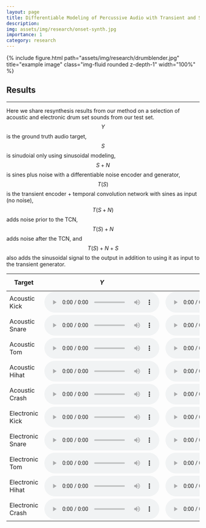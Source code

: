 ```yaml
---
layout: page
title: Differentiable Modeling of Percussive Audio with Transient and Spectral Synthesis
description: 
img: assets/img/research/onset-synth.jpg
importance: 1
category: research
---
```


<div class="row">
    <div class="col-sm mt-3 mt-md-0">
        {% include figure.html path="assets/img/research/drumblender.jpg" title="example image" class="img-fluid rounded z-depth-1" width="100%" %}
    </div>
</div>


## Results
<hr />

Here we share resynthesis results from our method on a selection of acoustic and
electronic drum set sounds from our test set. $$Y$$ is the ground truth audio target,
$$S$$ is sinudoial only using sinusoidal modeling, $$S + N$$ is sines plus noise with a
differentiable noise encoder and generator, $$T(S)$$ is the transient encoder + temporal
convolution network with sines as input (no noise), $$T(S + N)$$ adds noise prior to
the TCN, $$T(S) + N$$ adds noise after the TCN, and $$T(S) + N + S$$ also adds the
sinusoidal signal to the output in addition to using it as input to the transient
generator.


| Target           | $$Y$$                                                                                                         | $$S$$ | $$S + N$$ | $$T(S)$$ | $$T(S + N)$$ | $$T(S) + N$$ | $$T(S) + N + S$$ |
|------------------|---------------------------------------------------------------------------------------------------------------|-------|-----------|----------|--------------|--------------|------------------|
| Acoustic Kick    | <audio controls class="player"><source src="/assets/audio/drumblender/a_kick.mp3" type="audio/mpeg"></audio>  | <audio controls class="player"><source src="/assets/audio/drumblender/a_kick_modal.mp3" type="audio/mpeg"></audio>  | <audio controls class="player"><source src="/assets/audio/drumblender/a_kick_noise_params.mp3" type="audio/mpeg"></audio>  | <audio controls class="player"><source src="/assets/audio/drumblender/a_kick_transient_params.mp3" type="audio/mpeg"></audio>  | <audio controls class="player"><source src="/assets/audio/drumblender/a_kick_noise_transient_params.mp3" type="audio/mpeg"></audio>  | <audio controls class="player"><source src="/assets/audio/drumblender/a_kick_noise_parallel_transient_params.mp3" type="audio/mpeg"></audio>  | <audio controls class="player"><source src="/assets/audio/drumblender/a_kick_all_parallel.mp3" type="audio/mpeg"></audio>  |
| Acoustic Snare   | <audio controls class="player"><source src="/assets/audio/drumblender/a_snare.mp3" type="audio/mpeg"></audio> | <audio controls class="player"><source src="/assets/audio/drumblender/a_snare_modal.mp3" type="audio/mpeg"></audio>  | <audio controls class="player"><source src="/assets/audio/drumblender/a_snare_noise_params.mp3" type="audio/mpeg"></audio>  | <audio controls class="player"><source src="/assets/audio/drumblender/a_snare_transient_params.mp3" type="audio/mpeg"></audio>  | <audio controls class="player"><source src="/assets/audio/drumblender/a_snare_noise_transient_params.mp3" type="audio/mpeg"></audio>  | <audio controls class="player"><source src="/assets/audio/drumblender/a_snare_noise_parallel_transient_params.mp3" type="audio/mpeg"></audio>  | <audio controls class="player"><source src="/assets/audio/drumblender/a_snare_all_parallel.mp3" type="audio/mpeg"></audio>  |
| Acoustic Tom     | <audio controls class="player"><source src="/assets/audio/drumblender/a_tom.mp3" type="audio/mpeg"></audio>   | <audio controls class="player"><source src="/assets/audio/drumblender/a_tom_modal.mp3" type="audio/mpeg"></audio>  | <audio controls class="player"><source src="/assets/audio/drumblender/a_tom_noise_params.mp3" type="audio/mpeg"></audio>  | <audio controls class="player"><source src="/assets/audio/drumblender/a_tom_transient_params.mp3" type="audio/mpeg"></audio>  | <audio controls class="player"><source src="/assets/audio/drumblender/a_tom_noise_transient_params.mp3" type="audio/mpeg"></audio>  | <audio controls class="player"><source src="/assets/audio/drumblender/a_tom_noise_parallel_transient_params.mp3" type="audio/mpeg"></audio>  | <audio controls class="player"><source src="/assets/audio/drumblender/a_tom_all_parallel.mp3" type="audio/mpeg"></audio>  |
| Acoustic Hihat   | <audio controls class="player"><source src="/assets/audio/drumblender/a_hihat.mp3" type="audio/mpeg"></audio> | <audio controls class="player"><source src="/assets/audio/drumblender/a_hihat_modal.mp3" type="audio/mpeg"></audio>  | <audio controls class="player"><source src="/assets/audio/drumblender/a_hihat_noise_params.mp3" type="audio/mpeg"></audio>  | <audio controls class="player"><source src="/assets/audio/drumblender/a_hihat_transient_params.mp3" type="audio/mpeg"></audio>  | <audio controls class="player"><source src="/assets/audio/drumblender/a_hihat_noise_transient_params.mp3" type="audio/mpeg"></audio>  | <audio controls class="player"><source src="/assets/audio/drumblender/a_hihat_noise_parallel_transient_params.mp3" type="audio/mpeg"></audio>  | <audio controls class="player"><source src="/assets/audio/drumblender/a_hihat_all_parallel.mp3" type="audio/mpeg"></audio>  |
| Acoustic Crash   | <audio controls class="player"><source src="/assets/audio/drumblender/a_crash.mp3" type="audio/mpeg"></audio> | <audio controls class="player"><source src="/assets/audio/drumblender/a_crash_modal.mp3" type="audio/mpeg"></audio>  | <audio controls class="player"><source src="/assets/audio/drumblender/a_crash_noise_params.mp3" type="audio/mpeg"></audio>  | <audio controls class="player"><source src="/assets/audio/drumblender/a_crash_transient_params.mp3" type="audio/mpeg"></audio>  | <audio controls class="player"><source src="/assets/audio/drumblender/a_crash_noise_transient_params.mp3" type="audio/mpeg"></audio>  | <audio controls class="player"><source src="/assets/audio/drumblender/a_crash_noise_parallel_transient_params.mp3" type="audio/mpeg"></audio>  | <audio controls class="player"><source src="/assets/audio/drumblender/a_crash_all_parallel.mp3" type="audio/mpeg"></audio>  |
| Electronic Kick  | <audio controls class="player"><source src="/assets/audio/drumblender/e_kick.mp3" type="audio/mpeg"></audio>  | <audio controls class="player"><source src="/assets/audio/drumblender/e_kick_modal.mp3" type="audio/mpeg"></audio>  | <audio controls class="player"><source src="/assets/audio/drumblender/e_kick_noise_params.mp3" type="audio/mpeg"></audio>  | <audio controls class="player"><source src="/assets/audio/drumblender/e_kick_transient_params.mp3" type="audio/mpeg"></audio>  | <audio controls class="player"><source src="/assets/audio/drumblender/e_kick_noise_transient_params.mp3" type="audio/mpeg"></audio>  | <audio controls class="player"><source src="/assets/audio/drumblender/e_kick_noise_parallel_transient_params.mp3" type="audio/mpeg"></audio>  | <audio controls class="player"><source src="/assets/audio/drumblender/e_kick_all_parallel.mp3" type="audio/mpeg"></audio>  |
| Electronic Snare | <audio controls class="player"><source src="/assets/audio/drumblender/e_snare.mp3" type="audio/mpeg"></audio> | <audio controls class="player"><source src="/assets/audio/drumblender/e_snare_modal.mp3" type="audio/mpeg"></audio>  | <audio controls class="player"><source src="/assets/audio/drumblender/e_snare_noise_params.mp3" type="audio/mpeg"></audio>  | <audio controls class="player"><source src="/assets/audio/drumblender/e_snare_transient_params.mp3" type="audio/mpeg"></audio>  | <audio controls class="player"><source src="/assets/audio/drumblender/e_snare_noise_transient_params.mp3" type="audio/mpeg"></audio>  | <audio controls class="player"><source src="/assets/audio/drumblender/e_snare_noise_parallel_transient_params.mp3" type="audio/mpeg"></audio>  | <audio controls class="player"><source src="/assets/audio/drumblender/e_snare_all_parallel.mp3" type="audio/mpeg"></audio>  |
| Electronic Tom   | <audio controls class="player"><source src="/assets/audio/drumblender/e_tom.mp3" type="audio/mpeg"></audio>   | <audio controls class="player"><source src="/assets/audio/drumblender/e_tom_modal.mp3" type="audio/mpeg"></audio>  | <audio controls class="player"><source src="/assets/audio/drumblender/e_tom_noise_params.mp3" type="audio/mpeg"></audio>  | <audio controls class="player"><source src="/assets/audio/drumblender/e_tom_transient_params.mp3" type="audio/mpeg"></audio>  | <audio controls class="player"><source src="/assets/audio/drumblender/e_tom_noise_transient_params.mp3" type="audio/mpeg"></audio>  | <audio controls class="player"><source src="/assets/audio/drumblender/e_tom_noise_parallel_transient_params.mp3" type="audio/mpeg"></audio>  | <audio controls class="player"><source src="/assets/audio/drumblender/e_tom_all_parallel.mp3" type="audio/mpeg"></audio>  |
| Electronic Hihat | <audio controls class="player"><source src="/assets/audio/drumblender/e_hihat.mp3" type="audio/mpeg"></audio> | <audio controls class="player"><source src="/assets/audio/drumblender/e_hihat_modal.mp3" type="audio/mpeg"></audio>  | <audio controls class="player"><source src="/assets/audio/drumblender/e_hihat_noise_params.mp3" type="audio/mpeg"></audio>  | <audio controls class="player"><source src="/assets/audio/drumblender/e_hihat_transient_params.mp3" type="audio/mpeg"></audio>  | <audio controls class="player"><source src="/assets/audio/drumblender/e_hihat_noise_transient_params.mp3" type="audio/mpeg"></audio>  | <audio controls class="player"><source src="/assets/audio/drumblender/e_hihat_noise_parallel_transient_params.mp3" type="audio/mpeg"></audio>  | <audio controls class="player"><source src="/assets/audio/drumblender/e_hihat_all_parallel.mp3" type="audio/mpeg"></audio>  |
| Electronic Crash | <audio controls class="player"><source src="/assets/audio/drumblender/e_crash.mp3" type="audio/mpeg"></audio> | <audio controls class="player"><source src="/assets/audio/drumblender/e_crash_modal.mp3" type="audio/mpeg"></audio>  | <audio controls class="player"><source src="/assets/audio/drumblender/e_crash_noise_params.mp3" type="audio/mpeg"></audio>  | <audio controls class="player"><source src="/assets/audio/drumblender/e_crash_transient_params.mp3" type="audio/mpeg"></audio>  | <audio controls class="player"><source src="/assets/audio/drumblender/e_crash_noise_transient_params.mp3" type="audio/mpeg"></audio>  | <audio controls class="player"><source src="/assets/audio/drumblender/e_crash_noise_parallel_transient_params.mp3" type="audio/mpeg"></audio>  | <audio controls class="player"><source src="/assets/audio/drumblender/e_crash_all_parallel.mp3" type="audio/mpeg"></audio>  |